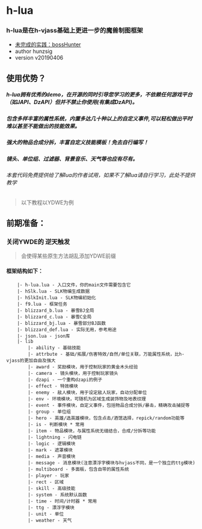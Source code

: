 # h-lua
### h-lua是在h-vjass基础上更进一步的魔兽制图框架
 * [未完成的实践：bossHunter](https://gitlab.com/h-w3x/h-war3/tree/master/w3xMaps/bossHunter)
 * author hunzsig
 * version v20190406

## 使用优势？
##### h-lua拥有优秀的demo，在开源的同时引导您学习的更多，不依赖任何游戏平台（如JAPI、DzAPI）但并不禁止你使用(有集成DzAPI)。
##### 包含多样丰富的属性系统，内置多达几十种以上的自定义事件,可以轻松做出平时难以甚至不能做出的技能效果。
##### 强大的物品合成分拆，丰富自定义技能模板！免去自行编写！
##### 镜头、单位组、过滤器、背景音乐、天气等也应有尽有。
###### 本套代码免费提供给了解lua的作者试用，如果不了解lua请自行学习，此处不提供教学

> 以下教程以YDWE为例
## 前期准备：
### 关闭YWDE的 逆天触发 
> 会使得某些原生方法胡乱添加YDWE前缀

#### 框架结构如下：
```
    |- h-lua.lua - 入口文件，你的main文件需要包含它
    |- hSlk.lua - SLK物编生成数据
    |- hSlkInit.lua - SLK物编初始化
    |- f9.lua - 框架任务
    |- blizzard_b.lua - 暴雪BJ全局
    |- blizzard_c.lua - 暴雪C全局
    |- blizzard_bj.lua - 暴雪部分BJ函数
    |- blizzard_def.lua - 实际无用，参考用途
    |- json.lua - json库
    |- lib
        |- ability - 基础技能
        |- attrbute - 基础/拓展/伤害特效/自然/单位关联，万能属性系统，比h-vjass的更加自由及强大
        |- award - 奖励模块，用于控制玩家的黄金木头经验
        |- camera - 镜头模块，用于控制玩家镜头
        |- dzapi - 一个重构dzapi的例子
        |- effect - 特效模块
        |- enemy - 敌人模块，用于设定敌人玩家，自动分配单位
        |- env - 环境模块，可随机为区域生成装饰物及地表纹理
        |- event - 事件模块，自定义事件，包括物品合成分拆/暴击，精确攻击捕捉等
        |- group - 单位组
        |- hero - 英雄/选英雄模块，包含点击/酒馆选择，repick/random功能等
        |- is - 判断模块 * 常用
        |- item - 物品模块，与属性系统无缝结合，合成/分拆等功能
        |- lightning - 闪电链
        |- logic - 逻辑模块
        |- mark - 遮罩模块
        |- media - 声音模块
        |- message - 消息模块(注意漂浮字模块与hvjass不同，是一个独立的ttg模块)
        |- multiboard - 多面板，包含自带的属性系统
        |- player - 玩家
        |- rect - 区域
        |- skill - 高级技能
        |- system - 系统默认函数
        |- time - 时间/计时器 * 常用
        |- ttg - 漂浮字模块
        |- unit - 单位
        |- weather - 天气
```
